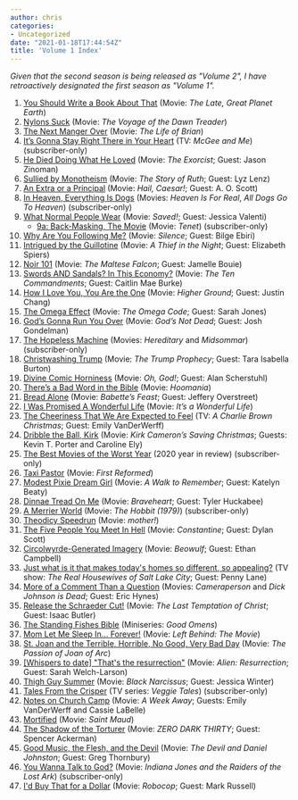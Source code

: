 ```yaml
---
author: chris
categories:
- Uncategorized
date: "2021-01-18T17:44:54Z"
title: 'Volume 1 Index'
---
```

_Given that the second season is being released as "Volume 2", I have retroactively designated the first season as "Volume 1"._

1. [You Should Write a Book About That](/episode-1/) (Movie: _The Late, Great Planet Earth_)
1. [Nylons Suck](/episode-2/) (Movie: _The Voyage of the Dawn Treader_)
1. [The Next Manger Over](/episode-3/) (Movie: _The Life of Brian_)
1. [It’s Gonna Stay Right There in Your Heart](/episode-4/) (TV: _McGee and Me_) (subscriber-only)
1. [He Died Doing What He Loved](/episode-5/) (Movie: _The Exorcist_; Guest: Jason Zinoman)
1. [Sullied by Monotheism](/episode-6/) (Movie: _The Story of Ruth_; Guest: Lyz Lenz)
1. [An Extra or a Principal](/episode-7/) (Movie: _Hail, Caesar!_; Guest: A. O. Scott)
1. [In Heaven, Everything Is Dogs](/episode-8/) (Movies: _Heaven Is For Real_, _All Dogs Go To Heaven_) (subscriber-only)
1. [What Normal People Wear](/episode-9/) (Movie: _Saved!_; Guest: Jessica Valenti)
    - [9a: Back-Masking, The Movie](/episode-9a/) (Movie: _Tenet_) (subscriber-only)
1. [Why Are You Following Me?](/episode-10/) (Movie: _Silence_; Guest: Bilge Ebiri)
1. [Intrigued by the Guillotine](/episode-11/) (Movie: _A Thief in the Night_; Guest: Elizabeth Spiers)
1. [Noir 101](/episode-12/) (Movie: _The Maltese Falcon_; Guest: Jamelle Bouie)
1. [Swords AND Sandals? In This Economy?](/episode-13/) (Movie: _The Ten Commandments_; Guest: Caitlin Mae Burke)
1. [How I Love You, You Are the One](/episode-14/) (Movie: _Higher Ground_; Guest: Justin Chang)
1. [The Omega Effect](/episode-15/) (Movie: _The Omega Code_; Guest: Sarah Jones)
1. [God’s Gonna Run You Over](/episode-16/) (Movie: _God’s Not Dead_; Guest: Josh Gondelman)
1. [The Hopeless Machine](/episode-17/) (Movies: _Hereditary_ and _Midsommar_) (subscriber-only)
1. [Christwashing Trump](/episode-18/) (Movie: _The Trump Prophecy_; Guest: Tara Isabella Burton)
1. [Divine Comic Horniness](/episode-19/) (Movie: _Oh, God!_; Guest: Alan Scherstuhl)
1. [There’s a Bad Word in the Bible](/episode-20/) (Movie: _Hoomania_)
1. [Bread Alone](/episode-21/) (Movie: _Babette’s Feast_; Guest: Jeffery Overstreet)
1. [I Was Promised A Wonderful Life](/episode-22/) (Movie: _It’s a Wonderful Life_)
1. [The Cheeriness That We Are Expected to Feel](/episode-23/) (TV: _A Charlie Brown Christmas_; Guest: Emily VanDerWerff)
1. [Dribble the Ball, Kirk](/episode-24/) (Movie: _Kirk Cameron’s Saving Christmas_; Guests: Kevin T. Porter and Caroline Ely)
1. [The Best Movies of the Worst Year](/episode-25/) (2020 year in review) (subscriber-only)
1. [Taxi Pastor](/episode-26/) (Movie: _First Reformed_)
1. [Modest Pixie Dream Girl](/episode-27/) (Movie: _A Walk to Remember_; Guest: Katelyn Beaty)
1. [Dinnae Tread On Me](/episode-28/) (Movie: _Braveheart_; Guest: Tyler Huckabee)
1. [A Merrier World](/episode-29/) (Movie: _The Hobbit (1979)_) (subscriber-only)
1. [Theodicy Speedrun](/episode-30/) (Movie: _mother!_)
1. [The Five People You Meet In Hell](/episode-31/) (Movie: _Constantine_; Guest: Dylan Scott)
1. [Circolwyrde-Generated Imagery](/episode-32/) (Movie: _Beowulf_; Guest: Ethan Campbell)
1. [Just what is it that makes today's homes so different, so appealing?](/episode-33/) (TV show: _The Real Housewives of Salt Lake City_; Guest: Penny Lane)
1. [More of a Comment Than a Question](/episode-34/) (Movies: _Cameraperson_ and _Dick Johnson is Dead_; Guest: Eric Hynes)
1. [Release the Schraeder Cut!](/episode-35/) (Movie: _The Last Temptation of Christ_; Guest: Isaac Butler)
1. [The Standing Fishes Bible](/episode-36/) (Miniseries: _Good Omens_)
1. [Mom Let Me Sleep In... Forever!](/episode-37/) (Movie: _Left Behind: The Movie_)
1. [St. Joan and the Terrible, Horrible, No Good, Very Bad Day](/episode-38/) (Movie: _The Passion of Joan of Arc_)
1. [[Whispers to date] "That's the resurrection"](/episode-39/) (Movie: _Alien: Resurrection_; Guest: Sarah Welch-Larson)
1. [Thigh Guy Summer](/episode-40/) (Movie: _Black Narcissus_; Guest: Jessica Winter)
1. [Tales From the Crisper](/episode-41/) (TV series: _Veggie Tales_) (subscriber-only)
1. [Notes on Church Camp](/episode-42/) (Movie: _A Week Away_; Guests: Emily VanDerWerff and Cassie LaBelle) 
1. [Mortified](/episode-43/) (Movie: _Saint Maud_)
1. [The Shadow of the Torturer](/episode-44/) (Movie: _ZERO DARK THIRTY_; Guest: Spencer Ackerman)
1. [Good Music, the Flesh, and the Devil](/episode-45/) (Movie: _The Devil and Daniel Johnston_; Guest: Greg Thornbury)
1. [You Wanna Talk to God?](/episode-46/) (Movie: _Indiana Jones and the Raiders of the Lost Ark_) (subscriber-only)
1. [I'd Buy That for a Dollar](/episode-47/) (Movie: _Robocop_; Guest: Mark Russell)